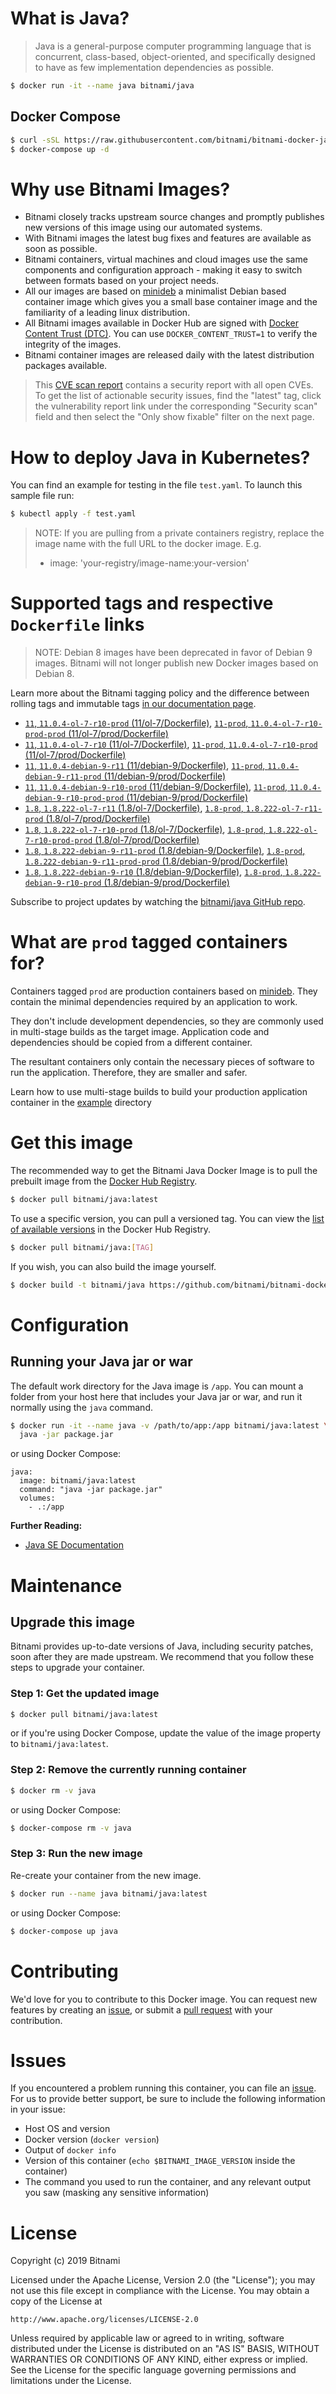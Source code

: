 # What is Java?

> Java is a general-purpose computer programming language that is concurrent, class-based, object-oriented, and specifically designed to have as few implementation dependencies as possible.

```bash
$ docker run -it --name java bitnami/java
```

## Docker Compose

```bash
$ curl -sSL https://raw.githubusercontent.com/bitnami/bitnami-docker-java/master/docker-compose.yml > docker-compose.yml
$ docker-compose up -d
```

# Why use Bitnami Images?

* Bitnami closely tracks upstream source changes and promptly publishes new versions of this image using our automated systems.
* With Bitnami images the latest bug fixes and features are available as soon as possible.
* Bitnami containers, virtual machines and cloud images use the same components and configuration approach - making it easy to switch between formats based on your project needs.
* All our images are based on [minideb](https://github.com/bitnami/minideb) a minimalist Debian based container image which gives you a small base container image and the familiarity of a leading linux distribution.
* All Bitnami images available in Docker Hub are signed with [Docker Content Trust (DTC)](https://docs.docker.com/engine/security/trust/content_trust/). You can use `DOCKER_CONTENT_TRUST=1` to verify the integrity of the images.
* Bitnami container images are released daily with the latest distribution packages available.


> This [CVE scan report](https://quay.io/repository/bitnami/java?tab=tags) contains a security report with all open CVEs. To get the list of actionable security issues, find the "latest" tag, click the vulnerability report link under the corresponding "Security scan" field and then select the "Only show fixable" filter on the next page.

# How to deploy Java in Kubernetes?

You can find an example for testing in the file `test.yaml`. To launch this sample file run:

```bash
$ kubectl apply -f test.yaml
```

> NOTE: If you are pulling from a private containers registry, replace the image name with the full URL to the docker image. E.g.
>
> - image: 'your-registry/image-name:your-version'

# Supported tags and respective `Dockerfile` links

> NOTE: Debian 8 images have been deprecated in favor of Debian 9 images. Bitnami will not longer publish new Docker images based on Debian 8.

Learn more about the Bitnami tagging policy and the difference between rolling tags and immutable tags [in our documentation page](https://docs.bitnami.com/containers/how-to/understand-rolling-tags-containers/).


- [`11`, `11.0.4-ol-7-r10-prod` (11/ol-7/Dockerfile)](https://github.com/bitnami/bitnami-docker-java/blob/11.0.4-ol-7-r10-prod/11/ol-7/Dockerfile), [`11-prod`, `11.0.4-ol-7-r10-prod-prod` (11/ol-7/prod/Dockerfile)](https://github.com/bitnami/bitnami-docker-java/blob/11.0.4-ol-7-r10-prod/11/ol-7/prod/Dockerfile)
- [`11`, `11.0.4-ol-7-r10` (11/ol-7/Dockerfile)](https://github.com/bitnami/bitnami-docker-java/blob/11.0.4-ol-7-r10/11/ol-7/Dockerfile), [`11-prod`, `11.0.4-ol-7-r10-prod` (11/ol-7/prod/Dockerfile)](https://github.com/bitnami/bitnami-docker-java/blob/11.0.4-ol-7-r10/11/ol-7/prod/Dockerfile)
- [`11`, `11.0.4-debian-9-r11` (11/debian-9/Dockerfile)](https://github.com/bitnami/bitnami-docker-java/blob/11.0.4-debian-9-r11/11/debian-9/Dockerfile), [`11-prod`, `11.0.4-debian-9-r11-prod` (11/debian-9/prod/Dockerfile)](https://github.com/bitnami/bitnami-docker-java/blob/11.0.4-debian-9-r11/11/debian-9/prod/Dockerfile)
- [`11`, `11.0.4-debian-9-r10-prod` (11/debian-9/Dockerfile)](https://github.com/bitnami/bitnami-docker-java/blob/11.0.4-debian-9-r10-prod/11/debian-9/Dockerfile), [`11-prod`, `11.0.4-debian-9-r10-prod-prod` (11/debian-9/prod/Dockerfile)](https://github.com/bitnami/bitnami-docker-java/blob/11.0.4-debian-9-r10-prod/11/debian-9/prod/Dockerfile)
- [`1.8`, `1.8.222-ol-7-r11` (1.8/ol-7/Dockerfile)](https://github.com/bitnami/bitnami-docker-java/blob/1.8.222-ol-7-r11/1.8/ol-7/Dockerfile), [`1.8-prod`, `1.8.222-ol-7-r11-prod` (1.8/ol-7/prod/Dockerfile)](https://github.com/bitnami/bitnami-docker-java/blob/1.8.222-ol-7-r11/1.8/ol-7/prod/Dockerfile)
- [`1.8`, `1.8.222-ol-7-r10-prod` (1.8/ol-7/Dockerfile)](https://github.com/bitnami/bitnami-docker-java/blob/1.8.222-ol-7-r10-prod/1.8/ol-7/Dockerfile), [`1.8-prod`, `1.8.222-ol-7-r10-prod-prod` (1.8/ol-7/prod/Dockerfile)](https://github.com/bitnami/bitnami-docker-java/blob/1.8.222-ol-7-r10-prod/1.8/ol-7/prod/Dockerfile)
- [`1.8`, `1.8.222-debian-9-r11-prod` (1.8/debian-9/Dockerfile)](https://github.com/bitnami/bitnami-docker-java/blob/1.8.222-debian-9-r11-prod/1.8/debian-9/Dockerfile), [`1.8-prod`, `1.8.222-debian-9-r11-prod-prod` (1.8/debian-9/prod/Dockerfile)](https://github.com/bitnami/bitnami-docker-java/blob/1.8.222-debian-9-r11-prod/1.8/debian-9/prod/Dockerfile)
- [`1.8`, `1.8.222-debian-9-r10` (1.8/debian-9/Dockerfile)](https://github.com/bitnami/bitnami-docker-java/blob/1.8.222-debian-9-r10/1.8/debian-9/Dockerfile), [`1.8-prod`, `1.8.222-debian-9-r10-prod` (1.8/debian-9/prod/Dockerfile)](https://github.com/bitnami/bitnami-docker-java/blob/1.8.222-debian-9-r10/1.8/debian-9/prod/Dockerfile)

Subscribe to project updates by watching the [bitnami/java GitHub repo](https://github.com/bitnami/bitnami-docker-java).

# What are `prod` tagged containers for?

Containers tagged `prod` are production containers based on [minideb](https://github.com/bitnami/minideb). They contain the minimal dependencies required by an application to work.

They don't include development dependencies, so they are commonly used in multi-stage builds as the target image. Application code and dependencies should be copied from a different container.

The resultant containers only contain the necessary pieces of software to run the application. Therefore, they are smaller and safer.

Learn how to use multi-stage builds to build your production application container in the [example](/example) directory

# Get this image

The recommended way to get the Bitnami Java Docker Image is to pull the prebuilt image from the [Docker Hub Registry](https://hub.docker.com/r/bitnami/java).

```bash
$ docker pull bitnami/java:latest
```

To use a specific version, you can pull a versioned tag. You can view the [list of available versions](https://hub.docker.com/r/bitnami/java/tags/) in the Docker Hub Registry.

```bash
$ docker pull bitnami/java:[TAG]
```

If you wish, you can also build the image yourself.

```bash
$ docker build -t bitnami/java https://github.com/bitnami/bitnami-docker-java.git
```

# Configuration

## Running your Java jar or war

The default work directory for the Java image is `/app`. You can mount a folder from your host here that includes your Java jar or war, and run it normally using the `java` command.

```bash
$ docker run -it --name java -v /path/to/app:/app bitnami/java:latest \
  java -jar package.jar
```

or using Docker Compose:

```
java:
  image: bitnami/java:latest
  command: "java -jar package.jar"
  volumes:
    - .:/app
```

**Further Reading:**

  - [Java SE Documentation](https://docs.oracle.com/javase/8/docs/api/)

# Maintenance

## Upgrade this image

Bitnami provides up-to-date versions of Java, including security patches, soon after they are made upstream. We recommend that you follow these steps to upgrade your container.

### Step 1: Get the updated image

```bash
$ docker pull bitnami/java:latest
```

or if you're using Docker Compose, update the value of the image property to `bitnami/java:latest`.

### Step 2: Remove the currently running container

```bash
$ docker rm -v java
```

or using Docker Compose:

```bash
$ docker-compose rm -v java
```

### Step 3: Run the new image

Re-create your container from the new image.

```bash
$ docker run --name java bitnami/java:latest
```

or using Docker Compose:

```bash
$ docker-compose up java
```

# Contributing

We'd love for you to contribute to this Docker image. You can request new features by creating an [issue](https://github.com/bitnami/bitnami-docker-java/issues), or submit a [pull request](https://github.com/bitnami/bitnami-docker-java/pulls) with your contribution.

# Issues

If you encountered a problem running this container, you can file an [issue](https://github.com/bitnami/bitnami-docker-java/issues). For us to provide better support, be sure to include the following information in your issue:

- Host OS and version
- Docker version (`docker version`)
- Output of `docker info`
- Version of this container (`echo $BITNAMI_IMAGE_VERSION` inside the container)
- The command you used to run the container, and any relevant output you saw (masking any sensitive
information)

# License

Copyright (c) 2019 Bitnami

Licensed under the Apache License, Version 2.0 (the "License");
you may not use this file except in compliance with the License.
You may obtain a copy of the License at

    http://www.apache.org/licenses/LICENSE-2.0

Unless required by applicable law or agreed to in writing, software
distributed under the License is distributed on an "AS IS" BASIS,
WITHOUT WARRANTIES OR CONDITIONS OF ANY KIND, either express or implied.
See the License for the specific language governing permissions and
limitations under the License.

